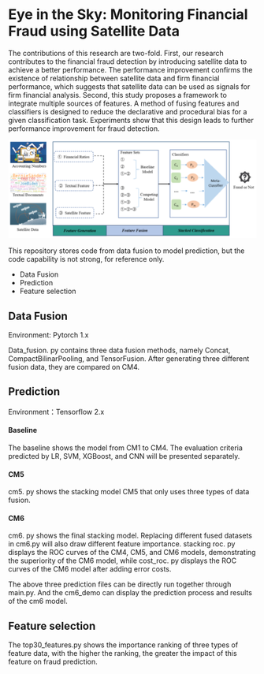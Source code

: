 # Eye in the Sky: Monitoring Financial Fraud using Satellite Data

The contributions of this research are two-fold. First, our research contributes to the financial fraud detection by introducing satellite data to achieve a better performance. The performance improvement confirms the existence of relationship between satellite data and firm financial performance, which suggests that satellite data can be used as signals for firm financial analysis. Second, this study proposes a framework to integrate multiple sources of features. A method of fusing features and classifiers is designed to reduce the declarative and procedural bias for a given classification task. Experiments show that this design leads to further performance improvement for fraud detection. 

![A Framework of Multi-source Evidence Integrated Fraud Detection](example.png)

This repository stores code from data fusion to model prediction, but the code capability is not strong, for reference only.
* Data Fusion
* Prediction
* Feature selection

## Data Fusion
Environment: Pytorch 1.x

Data_fusion. py contains three data fusion methods, namely Concat, CompactBilinarPooling, and TensorFusion. After generating three different fusion data, they are compared on CM4.

## Prediction
Environment：Tensorflow 2.x

#### Baseline
The baseline shows the model from CM1 to CM4. The evaluation criteria predicted by LR, SVM, XGBoost, and CNN will be presented separately.
#### CM5
cm5. py shows the stacking model CM5 that only uses three types of data fusion.
#### CM6
cm6. py shows the final stacking model. Replacing different fused datasets in cm6.py will also draw different feature importance.
stacking roc. py displays the ROC curves of the CM4, CM5, and CM6 models, demonstrating the superiority of the CM6 model, while cost_roc. py displays the ROC curves of the CM6 model after adding error costs.

The above three prediction files can be directly run together through main.py. And the cm6_demo can display the prediction process and results of the cm6 model.

## Feature selection
The top30_features.py shows the importance ranking of three types of feature data, with the higher the ranking, the greater the impact of this feature on fraud prediction.
